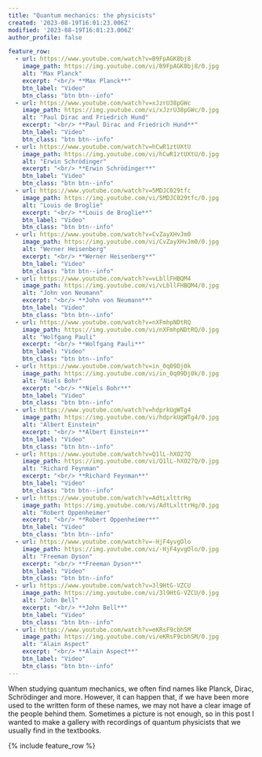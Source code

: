 ```yaml
---
title: "Quantum mechanics: the physicists"
created: '2023-08-19T16:01:23.006Z'
modified: '2023-08-19T16:01:23.006Z'
author_profile: false

feature_row:
  - url: https://www.youtube.com/watch?v=B9FpAGK8bj8
    image_path: https://img.youtube.com/vi/B9FpAGK8bj8/0.jpg
    alt: "Max Planck"
    excerpt: "<br/> **Max Planck**"
    btn_label: "Video"
    btn_class: "btn btn--info"
  - url: https://www.youtube.com/watch?v=xJzrU38pGWc
    image_path: https://img.youtube.com/vi/xJzrU38pGWc/0.jpg
    alt: "Paul Dirac and Friedrich Hund"
    excerpt: "<br/> **Paul Dirac and Friedrich Hund**"
    btn_label: "Video"
    btn_class: "btn btn--info"
  - url: https://www.youtube.com/watch?v=hCwR1ztUXtU
    image_path: https://img.youtube.com/vi/hCwR1ztUXtU/0.jpg
    alt: "Erwin Schrödinger"
    excerpt: "<br/> **Erwin Schrödinger**"
    btn_label: "Video"
    btn_class: "btn btn--info"
  - url: https://www.youtube.com/watch?v=5MDJC029tfc
    image_path: https://img.youtube.com/vi/5MDJC029tfc/0.jpg
    alt: "Louis de Broglie"
    excerpt: "<br/> **Louis de Broglie**"
    btn_label: "Video"
    btn_class: "btn btn--info"
  - url: https://www.youtube.com/watch?v=CvZayXHvJm0
    image_path: https://img.youtube.com/vi/CvZayXHvJm0/0.jpg
    alt: "Werner Heisenberg"
    excerpt: "<br/> **Werner Heisenberg**"
    btn_label: "Video"
    btn_class: "btn btn--info"
  - url: https://www.youtube.com/watch?v=vLbllFHBQM4
    image_path: https://img.youtube.com/vi/vLbllFHBQM4/0.jpg
    alt: "John von Neumann"
    excerpt: "<br/> **John von Neumann**"
    btn_label: "Video"
    btn_class: "btn btn--info"
  - url: https://www.youtube.com/watch?v=nXFmhpNDtRQ
    image_path: https://img.youtube.com/vi/nXFmhpNDtRQ/0.jpg
    alt: "Wolfgang Pauli"
    excerpt: "<br/> **Wolfgang Pauli**"
    btn_label: "Video"
    btn_class: "btn btn--info"
  - url: https://www.youtube.com/watch?v=in_0q09Dj0k
    image_path: https://img.youtube.com/vi/in_0q09Dj0k/0.jpg
    alt: "Niels Bohr"
    excerpt: "<br/> **Niels Bohr**"
    btn_label: "Video"
    btn_class: "btn btn--info"
  - url: https://www.youtube.com/watch?v=hdprkUgWTg4
    image_path: https://img.youtube.com/vi/hdprkUgWTg4/0.jpg
    alt: "Albert Einstein"
    excerpt: "<br/> **Albert Einstein**"
    btn_label: "Video"
    btn_class: "btn btn--info"
  - url: https://www.youtube.com/watch?v=Q1lL-hXO27Q
    image_path: https://img.youtube.com/vi/Q1lL-hXO27Q/0.jpg
    alt: "Richard Feynman"
    excerpt: "<br/> **Richard Feynman**"
    btn_label: "Video"
    btn_class: "btn btn--info"
  - url: https://www.youtube.com/watch?v=AdtLxlttrHg
    image_path: https://img.youtube.com/vi/AdtLxlttrHg/0.jpg
    alt: "Robert Oppenheimer"
    excerpt: "<br/> **Robert Oppenheimer**"
    btn_label: "Video"
    btn_class: "btn btn--info"
  - url: https://www.youtube.com/watch?v=-HjF4yvgOlo
    image_path: https://img.youtube.com/vi/-HjF4yvgOlo/0.jpg
    alt: "Freeman Dyson"
    excerpt: "<br/> **Freeman Dyson**"
    btn_label: "Video"
    btn_class: "btn btn--info"
  - url: https://www.youtube.com/watch?v=3l9HtG-VZCU
    image_path: https://img.youtube.com/vi/3l9HtG-VZCU/0.jpg
    alt: "John Bell"
    excerpt: "<br/> **John Bell**"
    btn_label: "Video"
    btn_class: "btn btn--info"
  - url: https://www.youtube.com/watch?v=eKRsF9cbhSM
    image_path: https://img.youtube.com/vi/eKRsF9cbhSM/0.jpg
    alt: "Alain Aspect"
    excerpt: "<br/> **Alain Aspect**"   
    btn_label: "Video"
    btn_class: "btn btn--info"
---
```


When studying quantum mechanics, we often find names like Planck, Dirac, Schrödinger and more. However, it can happen that, if we have been more used to the written form of these names, we may not have a clear image of the people behind them. Sometimes a picture is not enough, so in this post I wanted to make a gallery with recordings of quantum physicists that we usually find in the textbooks.

{% include feature_row %}

